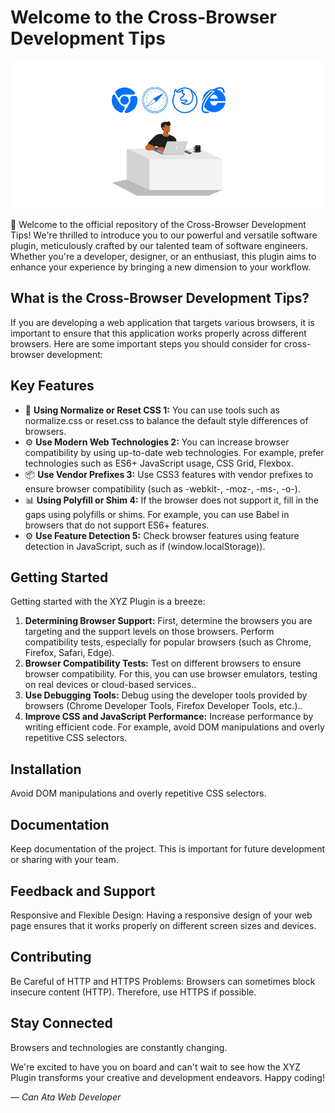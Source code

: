 # Welcome to the Cross-Browser Development Tips

![Plugin Logo](plugin_logo.png)

👋 Welcome to the official repository of the Cross-Browser Development Tips! We're thrilled to introduce you to our powerful and versatile software plugin, meticulously crafted by our talented team of software engineers. Whether you're a developer, designer, or an enthusiast, this plugin aims to enhance your experience by bringing a new dimension to your workflow.

## What is the Cross-Browser Development Tips?

If you are developing a web application that targets various browsers, it is important to ensure that this application works properly across different browsers.  Here are some important steps you should consider for cross-browser development:

## Key Features

- 🚀 **Using Normalize or Reset CSS 1:** You can use tools such as normalize.css or reset.css to balance the default style differences of browsers.
- ⚙️ **Use Modern Web Technologies 2:** You can increase browser compatibility by using up-to-date web technologies.  For example, prefer technologies such as ES6+ JavaScript usage, CSS Grid, Flexbox.
- 📦 **Use Vendor Prefixes 3:** Use CSS3 features with vendor prefixes to ensure browser compatibility (such as -webkit-, -moz-, -ms-, -o-).
- 📊 **Using Polyfill or Shim 4:** If the browser does not support it, fill in the gaps using polyfills or shims.  For example, you can use Babel in browsers that do not support ES6+ features.
- ⚙️ **Use Feature Detection 5:** Check browser features using feature detection in JavaScript, such as if (window.localStorage)).

## Getting Started

Getting started with the XYZ Plugin is a breeze:

1. **Determining Browser Support:** First, determine the browsers you are targeting and the support levels on those browsers.  Perform compatibility tests, especially for popular browsers (such as Chrome, Firefox, Safari, Edge).
2. **Browser Compatibility Tests:** Test on different browsers to ensure browser compatibility.  For this, you can use browser emulators, testing on real devices or cloud-based services..
3. **Use Debugging Tools:** Debug using the developer tools provided by browsers (Chrome Developer Tools, Firefox Developer Tools, etc.)..
4. **Improve CSS and JavaScript Performance:** Increase performance by writing efficient code.  For example, avoid DOM manipulations and overly repetitive CSS selectors.


## Installation

Avoid DOM manipulations and overly repetitive CSS selectors.

## Documentation

Keep documentation of the project.  This is important for future development or sharing with your team.

## Feedback and Support

Responsive and Flexible Design: Having a responsive design of your web page ensures that it works properly on different screen sizes and devices.

## Contributing

Be Careful of HTTP and HTTPS Problems: Browsers can sometimes block insecure content (HTTP).  Therefore, use HTTPS if possible.

## Stay Connected

Browsers and technologies are constantly changing.

We're excited to have you on board and can't wait to see how the XYZ Plugin transforms your creative and development endeavors. Happy coding!

*— Can Ata Web Developer*
